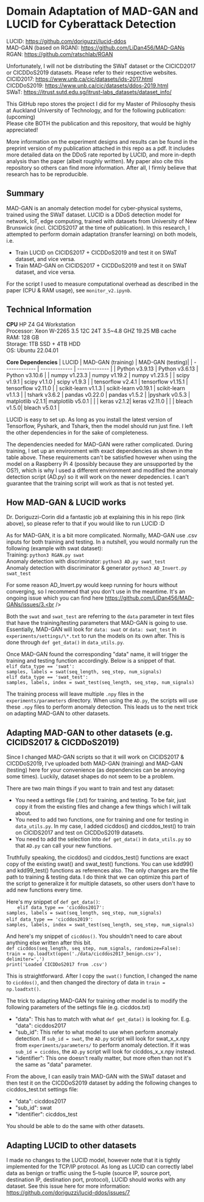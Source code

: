 # Domain Adaptation of MAD-GAN and LUCID for Cyberattack Detection
LUCID: https://github.com/doriguzzi/lucid-ddos  <br />
MAD-GAN (based on RGAN): https://github.com/LiDan456/MAD-GANs  <br />
RGAN: https://github.com/ratschlab/RGAN  <br />

Unfortunately, I will not be distributing the SWaT dataset or the CICICD2017 or CICDDoS2019 datasets. Please refer to their respective websites. <br />
CICID2017: https://www.unb.ca/cic/datasets/ids-2017.html <br />
CICDDoS2019: https://www.unb.ca/cic/datasets/ddos-2019.html <br />
SWaT: https://itrust.sutd.edu.sg/itrust-labs_datasets/dataset_info/ <br />

This GitHub repo stores the project I did for my Master of Philosophy thesis at Auckland University of Technology, and for the following publication:
(upcoming) <br />
Please cite BOTH the publication and this repository, that would be highly appreciated!

More information on the experiment designs and results can be found in the preprint version of my publication attached in this repo as a pdf. It includes more detailed data on the DDoS rate reported by LUCID, and more in-depth analysis than the paper (albeit roughly written). My paper also cite this repository so others can find more information. After all, I firmly believe that research has to be reproducible.

## Summary
MAD-GAN is an anomaly detection model for cyber-physical systems, trained using the SWaT dataset. LUCID is a DDoS detection model for network, IoT, edge computing, trained with datasets from University of New Brunswick (incl. CICIDS2017 at the time of publication). In this research, I attempted to perform domain adaptation (transfer learning) on both models, i.e.
- Train LUCID on CICIDS2017 + CICDDoS2019 and test it on SWaT dataset, and vice versa.
- Train MAD-GAN on CICIDS2017 + CICDDoS2019 and test it on SWaT dataset, and vice versa.

For the script I used to measure computational overhead as described in the paper (CPU & RAM usage), see `monitor_v2.ipynb`.
## Technical Information
**CPU**
HP Z4 G4 Workstation  
Processor: Xeon W-2265 3.5 12C 24T 3.5~4.8 GHZ 19.25 MB cache  
RAM: 128 GB  
Storage: 1TB SSD + 4TB HDD  
OS: Ubuntu 22.04.01  

**Core Dependencies**
| LUCID  | MAD-GAN (training) | MAD-GAN (testing)|
| ------------- | ------------- | ------------- |
| Python v3.9.13  | Python v3.6.13 | Python v3.10.6 |
| numpy v1.23.3 | numpy v1.19.2  | numpy v1.23.5 |
| scipy v1.9.1 | scipy v1.1.0 | scipy v1.9.3 |
| tensorflow v2.4.1 | tensorflow v1.15.1 | tensorflow v2.11.0 |
| scikit-learn v1.1.3 | scikit-learn v0.19.1 | scikit-learn v1.1.3 |
| tshark v3.6.2 | pandas v0.22.0 | pandas v1.5.2 |
|pyshark v0.5.3 | matplotlib v2.1.1| matplotlib v5.0.1 |
| | keras v2.1.2| keras v2.11.0 |
| | bleach v1.5.0| bleach v5.0.1 |

LUCID is easy to set up. As long as you install the latest version of Tensorflow, Pyshark, and Tshark, then the model should run just fine. I left the other dependencies in for the sake of completeness.<br />

The dependencies needed for MAD-GAN were rather complicated. During training, I set up an environment with exact dependencies as shown in the table above. These requirements can't be satisfied however when using the model on a Raspberry Pi 4 (possibly because they are unsupported by the OS?), which is why I used a different environment and modified the anomaly detection script (AD.py) so it will work on the newer depedencies. I can't guarantee that the training script will work as that is not tested yet.<br />

## How MAD-GAN & LUCID works
Dr. Doriguzzi-Corin did a fantastic job at explaining this in his repo (link above), so please refer to that if you would like to run LUCID :D  <br />

As for MAD-GAN, it is a bit more complicated. Normally, MAD-GAN use .csv inputs for both training and testing. In a nutshell, you would normally run the following (example with swat dataset):  <br />
Training: `python3 RGAN.py swat` <br />
Anomaly detection with discriminator: `python3 AD.py swat_test`  <br />
Anomaly detection with discriminator & generator `python3 AD_Invert.py swat_test`  <br />

For some reason AD_Invert.py would keep running for hours without converging, so I recommend that you don't use in the meantime. It's an ongoing issue which you can find here https://github.com/LiDan456/MAD-GANs/issues/3.<br />

Both the `swat` and `swat_test` are referring to the `data` parameter in text files that have the training/testing parameters that MAD-GAN is going to use. Essentially, MAD-GAN will look for `data: swat` or `data: swat_test` in `experiments/settings/\*.txt` to run the models on its own after. This is done through `def get_data()` in `data_utils.py`.<br />

Once MAD-GAN found the corresponding "data" name, it will trigger the training and testing function accordingly. Below is a snippet of that.
`    elif data_type == 'swat':` <br />
        `samples, labels = swat(seq_length, seq_step, num_signals)`<br />
    `elif data_type == 'swat_test':`<br />
        `samples, labels, index = swat_test(seq_length, seq_step, num_signals)`<br />

The training process will leave multiple `.npy` files in the `experiments/parameters` directory. When using the `AD.py`, the scripts will use these `.npy` files to perform anomaly detection. This leads us to the next trick on adapting MAD-GAN to other datasets.<br />

## Adapting MAD-GAN to other datasets (e.g. CICIDS2017 & CICDDoS2019)
Since I changed MAD-GAN scripts so that it will work on CICIDS2017 & CICDDoS2019, I've uploaded both MAD-GAN (training) and MAD-GAN (testing) here for your convenience (as dependencies can be annoying some times). Luckily, dataset shapes do not seem to be a problem.<br />

There are two main things if you want to train and test any dataset:<br />
- You need a settings file (.txt) for training, and testing. To be fair, just copy it from the existing files and change a few things which I will talk about.
- You need to add two functions, one for training and one for testing in `data_utils.py`. In my case, I added cicddos() and cicddos_test() to train on CICIDS2017 and test on CICDDoS2019 datasets.
- You need to add the selection into `def get_data()` in `data_utils.py` so that `AD.py` can call your new functions.

Truthfully speaking, the cicddos() and cicddos_test() functions are exact copy of the existing swat() and swat_test() functions. You can use kdd99() and kdd99_test() functions as references also. The only changes are the file path to training & testing data. I do think that we can optimize this part of the script to generalize it for multiple datasets, so other users don't have to add new functions every time.<br />

Here's my snippet of `def get_data()`:<br />
`    elif data_type == 'cicddos2017':`<br />
        `samples, labels = swat(seq_length, seq_step, num_signals)`<br />
    `elif data_type == 'cicddos2019'`:<br />
        `samples, labels, index = swat_test(seq_length, seq_step, num_signals)`<br />
 
And here's my snippet of `cicddos()`. You shouldn't need to care about anything else written after this bit. <br />
`def cicddos(seq_length, seq_step, num_signals, randomize=False):`<br />
    `train = np.loadtxt(open('./data/cicddos2017_benign.csv'), delimiter=',')`<br />
    `print('Loaded CICDDoS2017 from .csv')` <br />

This is straightforward. After I copy the `swat()` function, I changed the name to `cicddos()`, and then changed the directory of data in `train = np.loadtxt()`. <br />

The trick to adapting MAD-GAN for training other model is to modify the following parameters of the settings file (e.g. cicddos.txt)<br />
- "data": This has to match with what `def get_data()` is looking for. E.g. "data": cicddos2017
- "sub_id": This refer to what model to use when perform anomaly detection. If `sub_id = swat`, the `AD.py` script will look for swat_x_x.npy from `experiments/parameters/` to perform anomaly detection. If it was `sub_id = cicddos`, the `AD.py` script will look for cicddos_x_x.npy instead. 
- "identifier": This one doesn't really matter, but more often than not it's the same as "data" parameter. 

From the above, I can easily train MAD-GAN with the SWaT dataset and then test it on the CICDDoS2019 dataset by adding the following changes to cicddos_test.txt settings file:<br />
- "data": cicddos2017
- "sub_id": swat
- "identifier": cicddos_test

You should be able to do the same with other datasets.

## Adapting LUCID to other datasets
I made no changes to the LUCID model, however note that it is tightly implemented for the TCP/IP protocol. As long as LUCID can correctly label data as benign or traffic using the 5-tuple (source IP, source port, destination IP, destination port, protocol), LUCID should works with any dataset. See this issue here for more information:<br />
https://github.com/doriguzzi/lucid-ddos/issues/7
